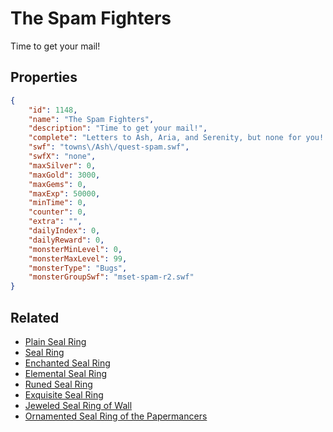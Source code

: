 # The Spam Fighters

Time to get your mail!

## Properties

```json
{
    "id": 1148,
    "name": "The Spam Fighters",
    "description": "Time to get your mail!",
    "complete": "Letters to Ash, Aria, and Serenity, but none for you! Aww...",
    "swf": "towns\/Ash\/quest-spam.swf",
    "swfX": "none",
    "maxSilver": 0,
    "maxGold": 3000,
    "maxGems": 0,
    "maxExp": 50000,
    "minTime": 0,
    "counter": 0,
    "extra": "",
    "dailyIndex": 0,
    "dailyReward": 0,
    "monsterMinLevel": 0,
    "monsterMaxLevel": 99,
    "monsterType": "Bugs",
    "monsterGroupSwf": "mset-spam-r2.swf"
}
```

## Related

- [Plain Seal Ring](../items/11789-plain-seal-ring.md)
- [Seal Ring](../items/11790-seal-ring.md)
- [Enchanted Seal Ring](../items/11791-enchanted-seal-ring.md)
- [Elemental Seal Ring](../items/11792-elemental-seal-ring.md)
- [Runed Seal Ring](../items/11793-runed-seal-ring.md)
- [Exquisite Seal Ring](../items/11794-exquisite-seal-ring.md)
- [Jeweled Seal Ring of Wall](../items/11795-jeweled-seal-ring-of-wall.md)
- [Ornamented Seal Ring of the Papermancers](../items/11796-ornamented-seal-ring-of-the-papermancers.md)

